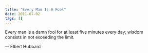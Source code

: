 ```yaml
---
title: "Every Man Is A Fool"
date: 2011-07-02
tags: []
---
```


Every man is a damn fool for at least five minutes every day; wisdom consists in
not exceeding the limit.

-- Elbert Hubbard
